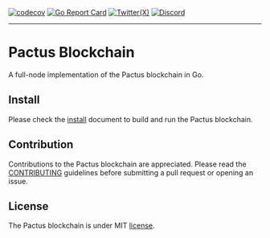 [![codecov](https://codecov.io/gh/pactus-project/pactus/branch/main/graph/badge.svg?token=8N6N60D5UI)](https://codecov.io/gh/pactus-project/pactus)
[![Go Report Card](https://goreportcard.com/badge/github.com/pactus-project/pactus)](https://goreportcard.com/report/github.com/pactus-project/pactus)
[![Twitter(X)](https://badgen.net/badge/icon/twitter?icon=twitter&label)](https://x.com/PactusChain)
[![Discord](https://badgen.net/badge/icon/discord?icon=discord&label)](https://discord.gg/H5vZkNnXCu)

------

# Pactus Blockchain

A full-node implementation of the Pactus blockchain in Go.

## Install

Please check the [install](./docs/install.md) document to build and run the Pactus blockchain.

## Contribution

Contributions to the Pactus blockchain are appreciated.
Please read the [CONTRIBUTING](./CONTRIBUTING.md) guidelines before submitting a pull request or opening an issue.

## License

The Pactus blockchain is under MIT [license](./LICENSE).

